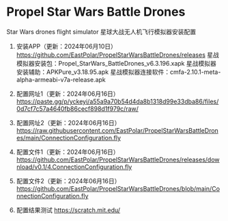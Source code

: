# Propel Star Wars Battle Drones
Star Wars drones flight simulator
星球大战无人机飞行模拟器安装配置

1. 安装APP（更新：2024年06月10日）
https://github.com/EastPolar/PropelStarWarsBattleDrones/releases
星战模拟器安装包：Propel_StarWars_BattleDrones_v6.3.196.xapk
星战模拟器安装辅助：APKPure_v3.18.95.apk
星战模拟器连接软件：cmfa-2.10.1-meta-alpha-armeabi-v7a-release.apk

2. 配置网址1（更新：2024年06月16日）
https://paste.gg/p/yckeyi/a55a9a70b54d4da8b1318d99e33dba86/files/0d7cf7c57a4640fb86cecf898d1f979c/raw/

3. 配置网址2（更新：2024年06月16日）
https://raw.githubusercontent.com/EastPolar/PropelStarWarsBattleDrones/main/ConnectionConfiguration.fly

4. 配置文件1（更新：2024年06月16日）
https://github.com/EastPolar/PropelStarWarsBattleDrones/releases/download/v0.1/4.ConnectionConfiguration.fly

5. 配置文件2（更新：2024年06月16日）
https://github.com/EastPolar/PropelStarWarsBattleDrones/blob/main/ConnectionConfiguration.fly

6. 配置结果测试
https://scratch.mit.edu/
